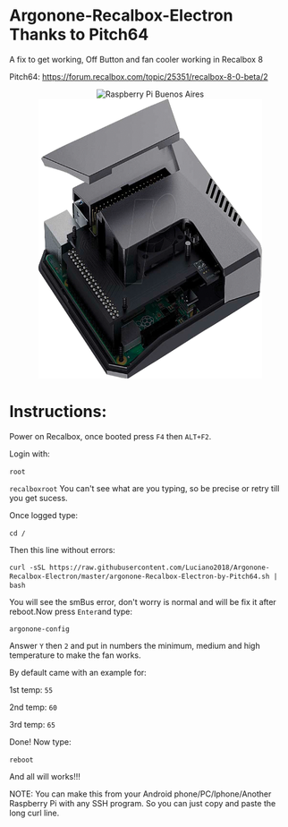 # Argonone-Recalbox-Electron Thanks to Pitch64
A fix to get working, Off Button and fan cooler working in Recalbox 8

Pitch64: https://forum.recalbox.com/topic/25351/recalbox-8-0-beta/2

</p>
<p align="center">
<img src="https://raw.githubusercontent.com/Luciano2018/RetroPieBios/master/logov3.png" alt="Raspberry Pi Buenos Aires" width="400" height="500"><img src="https://github.com/Luciano2018/Argonone-Recalbox-Electron/blob/main/logocase.png" alt="Raspberry Pi Buenos Aires" width="400" height="500">
</p>

# Instructions:

Power on Recalbox, once booted press `F4` then `ALT+F2`.

Login with:

`root`

`recalboxroot` You can't see what are you typing, so be precise or retry till you get sucess.

Once logged type:

`cd /`

Then this line without errors:

```
curl -sSL https://raw.githubusercontent.com/Luciano2018/Argonone-Recalbox-Electron/master/argonone-Recalbox-Electron-by-Pitch64.sh | bash
```

You will see the smBus error, don't worry is normal and will be fix it after reboot.Now press `Enter`and type:

```
argonone-config
```

Answer `Y` then `2` and put in numbers the minimum, medium and high temperature to make the fan works.

By default came with an example for:

1st temp: `55`

2nd temp: `60`

3rd temp: `65`

Done! Now type:

`reboot`

And all will works!!!

NOTE: You can make this from your Android phone/PC/Iphone/Another Raspberry Pi with any SSH program. So you can just copy and paste the long curl line.
